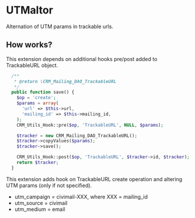# UTMaltor

Alternation of UTM params in trackable urls.

## How works?

This extension depends on additional hooks pre/post added to TrackableURL object.

```php
  /**
   * @return \CRM_Mailing_DAO_TrackableURL
   */
  public function save() {
    $op = 'create';
    $params = array(
      'url' => $this->url,
      'mailing_id' => $this->mailing_id,
    );
    CRM_Utils_Hook::pre($op, 'TrackableURL', NULL, $params);

    $tracker = new CRM_Mailing_DAO_TrackableURL();
    $tracker->copyValues($params);
    $tracker->save();

    CRM_Utils_Hook::post($op, 'TrackableURL', $tracker->id, $tracker);
    return $tracker;
  }
```

This extension adds hook on TrackableURL create operation and altering UTM params (only if not specified).

* utm_campaign = civimail-XXX, where XXX = mailing_id
* utm_source = civimail
* utm_medium = email
